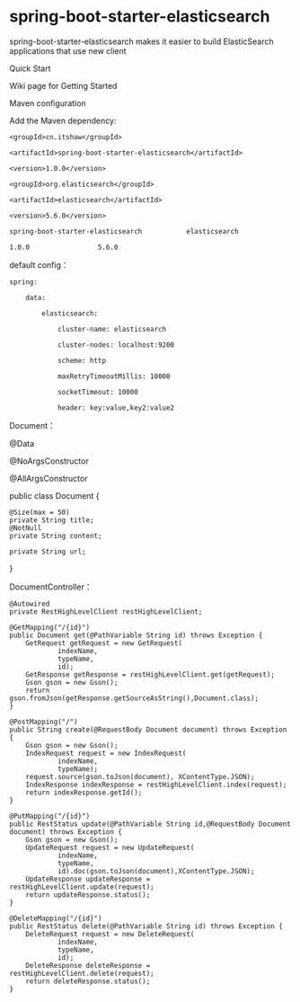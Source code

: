 # spring-boot-starter-elasticsearch
spring-boot-starter-elasticsearch makes it easier to build ElasticSearch applications that use new client


Quick Start

Wiki page for Getting Started

Maven configuration

Add the Maven dependency:

<dependency>
	
    <groupId>cn.itshaw</groupId>
    
    <artifactId>spring-boot-starter-elasticsearch</artifactId>
    
    <version>1.0.0</version>
    
</dependency>

<dependency>
	
    <groupId>org.elasticsearch</groupId>
	
    <artifactId>elasticsearch</artifactId>
    
    <version>5.6.0</version>
    
</dependency>


	spring-boot-starter-elasticsearch  			elasticsearch

	1.0.0     		      5.6.0

default config：

	spring:

  	    data:
  
    		elasticsearch:
    
      		    cluster-name: elasticsearch
      
      		    cluster-nodes: localhost:9200
      
      		    scheme: http
      
      		    maxRetryTimeoutMillis: 10000
      
      		    socketTimeout: 10000
      
      		    header: key:value,key2:value2
      

Document：

@Data

@NoArgsConstructor

@AllArgsConstructor

public class Document {

	@Size(max = 50)
	private String title;
	@NotNull
	private String content;

	private String url;

}

DocumentController：

    @Autowired
    private RestHighLevelClient restHighLevelClient;

    @GetMapping("/{id}")
    public Document get(@PathVariable String id) throws Exception {
        GetRequest getRequest = new GetRequest(
                indexName,
                typeName,
                id);
        GetResponse getResponse = restHighLevelClient.get(getRequest);
        Gson gson = new Gson();
        return gson.fromJson(getResponse.getSourceAsString(),Document.class);
    }

    @PostMapping("/")
    public String create(@RequestBody Document document) throws Exception {
        Gson gson = new Gson();
        IndexRequest request = new IndexRequest(
                indexName,
                typeName);
        request.source(gson.toJson(document), XContentType.JSON);
        IndexResponse indexResponse = restHighLevelClient.index(request);
        return indexResponse.getId();
    }

    @PutMapping("/{id}")
    public RestStatus update(@PathVariable String id,@RequestBody Document document) throws Exception {
        Gson gson = new Gson();
        UpdateRequest request = new UpdateRequest(
                indexName,
                typeName,
                id).doc(gson.toJson(document),XContentType.JSON);
        UpdateResponse updateResponse = restHighLevelClient.update(request);
        return updateResponse.status();
    }

    @DeleteMapping("/{id}")
    public RestStatus delete(@PathVariable String id) throws Exception {
        DeleteRequest request = new DeleteRequest(
                indexName,
                typeName,
                id);
        DeleteResponse deleteResponse = restHighLevelClient.delete(request);
        return deleteResponse.status();
    }
